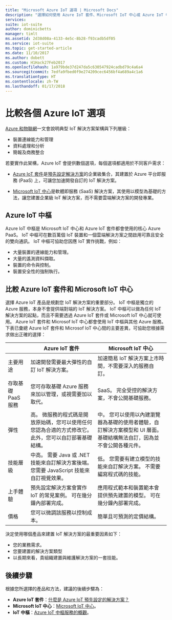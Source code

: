 ```yaml
---
title: "Microsoft Azure IoT 選項 | Microsoft Docs"
description: "選擇如何使用 Azure IoT 套件、Microsoft IoT 中心或 Azure IoT 中樞實作 IoT 解決方案。"
services: 
suite: iot-suite
author: dominicbetts
manager: timlt
ms.assetid: 2d38d08a-4133-4e5c-8b28-f93cadb5df05
ms.service: iot-suite
ms.topic: get-started-article
ms.date: 11/10/2017
ms.author: dobett
ms.custom: H1Hack27Feb2017
ms.openlocfilehash: 1a979bde37d247da5c630547924cadbd79c4a6a4
ms.sourcegitcommit: 7edfa9fbed0f9e274209cec6456bf4a689a4c1a6
ms.translationtype: HT
ms.contentlocale: zh-TW
ms.lasthandoff: 01/17/2018
---
```

# <a name="compare-azure-iot-options"></a>比較各個 Azure IoT 選項

[Azure 和物聯網](iot-suite-what-is-azure-iot.md)一文會說明典型 IoT 解決方案架構與下列層級：

* 裝置連線能力和管理
* 資料處理和分析
* 簡報及商務整合

若要實作此架構，Azure IoT 會提供數個選項，每個選項都適用於不同客戶需求：

* [Azure IoT 套件](index.md)是[預先設定解決方案](iot-suite-what-are-preconfigured-solutions.md)的企業級集合，其建置於 Azure 平台即服務 (PaaS) 上，可讓您加速開發自訂的 IoT 解決方案。

* [Microsoft IoT 中心](https://www.microsoft.com/internet-of-things/iot-central-saas-solutions)是軟體即服務 (SaaS) 解決方案，其使用以模型為基礎的方法，讓您建置企業級 IoT 解決方案，而不需要雲端解決方案的開發專業。

## <a name="azure-iot-hub"></a>Azure IoT 中樞

Azure IoT 中樞是 Microsoft IoT 中心和 Azure IoT 套件都會使用的核心 Azure PaaS。 IoT 中樞可在數百萬個 IoT 裝置和一個雲端解決方案之間啟用可靠且安全的雙向通訊。 IoT 中樞可協助您因應 IoT 實作挑戰，例如：

* 大量裝置的連線能力和管理。
* 大量的遙測資料擷取。
* 裝置的命令與控制。
* 裝置安全性的強制執行。

## <a name="compare-azure-iot-suite-and-microsoft-iot-central"></a>比較 Azure IoT 套件和 Microsoft IoT 中心

選擇 Azure IoT 產品是規劃您 IoT 解決方案的重要部分。 IoT 中樞是獨立的 Azure 服務，本身不會提供端對端的 IoT 解決方案。 IoT 中樞可以做為任何 IoT 解決方案的起點，而且不需要透過 Azure IoT 套件或 Microsoft IoT 中心就可使用。 Azure IoT 套件和 Microsof IoT 中心都會使用 IoT 中樞與其他 Azure 服務。 下表已彙總 Azure IoT 套件和 Microsof IoT 中心間的主要差異，可協助您根據需求做出正確的選擇：

|                        | Azure IoT 套件 | Microsoft IoT 中心 |
| ---------------------- | --------- | ----------- |
| 主要用途 | 加速開發需要最大彈性的自訂 IoT 解決方案。 | 加速簡易 IoT 解決方案上市時間，不需要深入的服務自訂。 |
| 存取基礎 PaaS 服務          | 您可存取基礎 Azure 服務來加以管理，或視需要加以取代。 | SaaS。 完全受控的解決方案，不會公開基礎服務。 |
| 彈性            | 高。 微服務的程式碼是開放原始碼，您可以使用任何您認為合適的方式修改它。 此外，您可以自訂部署基礎結構。| 中。 您可以使用以內建瀏覽器為基礎的使用者體驗，自訂解決方案模型和 UI 層面。 基礎結構無法自訂，因為並不會公開各種元件。|
| 技能層級                 | 中高。 需要 Java 或 .NET 技能來自訂解決方案後端。 您需要 JavaScript 技能來自訂視覺效果。 | 低。 您需要有建立模型的技能來自訂解決方案。 不需要編寫程式碼的技能。 |
| 上手體驗 | 預先設定解決方案會實作 IoT 的常見案例。 可在幾分鐘內部署完成。 | 應用程式範本和裝置範本會提供預先建置的模型。 可在幾分鐘內部署完成。 |
| 價格                | 您可以微調該服務以控制成本。 | 簡單且可預測的定價結構。 |

決定使用哪個產品來建置 IoT 解決方案的最重要因素如下：

* 您的業務需求。
* 您要建置的解決方案類型
* 以長期來看，貴組織建置與維護解決方案的一套技能。

## <a name="next-steps"></a>後續步驟

根據您所選擇的產品和方法，建議的後續步驟為：

* **Azure IoT 套件**：[什麼是 Azure IoT 預先設定的解決方案？](iot-suite-what-are-preconfigured-solutions.md)
* **Microsoft IoT 中心**：[Microsoft IoT 中心](https://www.microsoft.com/internet-of-things/iot-central-saas-solutions)。
* **IoT 中樞**：[Azure IoT 中樞服務的概觀](../iot-hub/iot-hub-what-is-iot-hub.md)。
